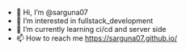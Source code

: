 - 👋 Hi, I’m @sarguna07
- 👀 I’m interested in fullstack_development
- 🌱 I’m currently learning ci/cd and server side
- 📫 How to reach me https://sarguna07.github.io/

<!---
sarguna07/sarguna07 is a ✨ special ✨ repository because its `README.md` (this file) appears on your GitHub profile.
You can click the Preview link to take a look at your changes.
--->
